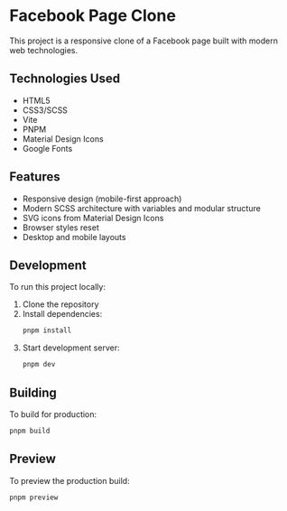 # Facebook Page Clone

This project is a responsive clone of a Facebook page built with modern web technologies.

## Technologies Used

- HTML5
- CSS3/SCSS
- Vite
- PNPM
- Material Design Icons
- Google Fonts

## Features

- Responsive design (mobile-first approach)
- Modern SCSS architecture with variables and modular structure
- SVG icons from Material Design Icons
- Browser styles reset
- Desktop and mobile layouts

## Development

To run this project locally:

1. Clone the repository
2. Install dependencies:
   ```bash
   pnpm install
   ```
3. Start development server:
   ```bash
   pnpm dev
   ```

## Building

To build for production:
```bash
pnpm build
```

## Preview

To preview the production build:
```bash
pnpm preview
```
